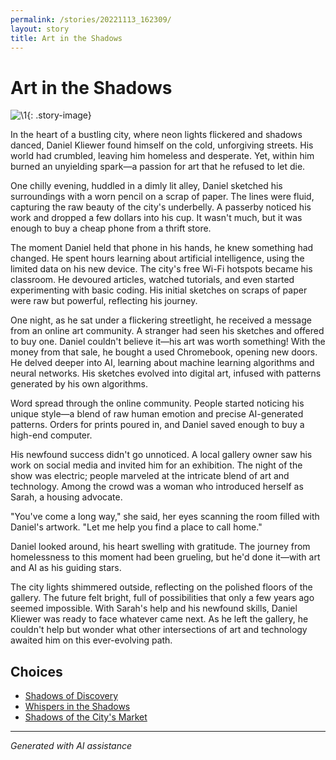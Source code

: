```yaml
---
permalink: /stories/20221113_162309/
layout: story
title: Art in the Shadows
---
```


# Art in the Shadows

![\1](/input_images/20221113_162309){: .story-image}

In the heart of a bustling city, where neon lights flickered and shadows danced, Daniel Kliewer found himself on the cold, unforgiving streets. His world had crumbled, leaving him homeless and desperate. Yet, within him burned an unyielding spark—a passion for art that he refused to let die.

One chilly evening, huddled in a dimly lit alley, Daniel sketched his surroundings with a worn pencil on a scrap of paper. The lines were fluid, capturing the raw beauty of the city's underbelly. A passerby noticed his work and dropped a few dollars into his cup. It wasn't much, but it was enough to buy a cheap phone from a thrift store.

The moment Daniel held that phone in his hands, he knew something had changed. He spent hours learning about artificial intelligence, using the limited data on his new device. The city's free Wi-Fi hotspots became his classroom. He devoured articles, watched tutorials, and even started experimenting with basic coding. His initial sketches on scraps of paper were raw but powerful, reflecting his journey.

One night, as he sat under a flickering streetlight, he received a message from an online art community. A stranger had seen his sketches and offered to buy one. Daniel couldn't believe it—his art was worth something! With the money from that sale, he bought a used Chromebook, opening new doors. He delved deeper into AI, learning about machine learning algorithms and neural networks. His sketches evolved into digital art, infused with patterns generated by his own algorithms.

Word spread through the online community. People started noticing his unique style—a blend of raw human emotion and precise AI-generated patterns. Orders for prints poured in, and Daniel saved enough to buy a high-end computer.

His newfound success didn't go unnoticed. A local gallery owner saw his work on social media and invited him for an exhibition. The night of the show was electric; people marveled at the intricate blend of art and technology. Among the crowd was a woman who introduced herself as Sarah, a housing advocate.

"You've come a long way," she said, her eyes scanning the room filled with Daniel's artwork. "Let me help you find a place to call home."

Daniel looked around, his heart swelling with gratitude. The journey from homelessness to this moment had been grueling, but he'd done it—with art and AI as his guiding stars.

The city lights shimmered outside, reflecting on the polished floors of the gallery. The future felt bright, full of possibilities that only a few years ago seemed impossible. With Sarah's help and his newfound skills, Daniel Kliewer was ready to face whatever came next. As he left the gallery, he couldn't help but wonder what other intersections of art and technology awaited him on this ever-evolving path.


## Choices

* [Shadows of Discovery](/stories/130188528_3781238605303881_7510459135709865265_n)
* [Whispers in the Shadows](/stories/20221113_161248)
* [Shadows of the City's Market](/stories/463314582_8751461421614883_6093502764820900015_n)


---
*Generated with AI assistance*
